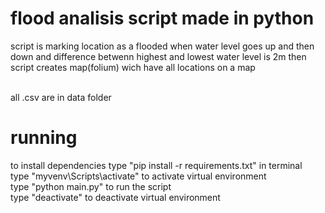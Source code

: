 # flood analisis script made in python

script is marking location as a flooded when water level goes up and then down and difference betwenn highest and lowest water level is 2m
then script creates map(folium) wich have all locations on a map<br><br>

all .csv are in data folder

# running

to install dependencies type "pip install -r requirements.txt" in terminal<br>
type "myvenv\Scripts\activate" to activate virtual environment<br>
type "python main.py" to run the script<br>
type "deactivate" to deactivate virtual environment<br>